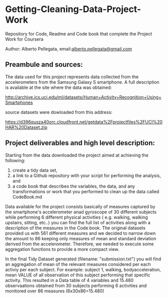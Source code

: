 # Getting-Cleaning-Data-Project-Work
Repository for Code, Readme and Code book that complete the Project Work for Coursera 

Author: Alberto Pellegata, email:alberto.pellegata@gmail.com


## Preambule and sources:

The data used for this project represents data collected from the accelerometers from the Samsung Galaxy S smartphone. 
A full description is available at the site where the data was obtained: 

http://archive.ics.uci.edu/ml/datasets/Human+Activity+Recognition+Using+Smartphones 

source datasets were dowloaded from this address:

https://d396qusza40orc.cloudfront.net/getdata%2Fprojectfiles%2FUCI%20HAR%20Dataset.zip

## Project deliverables and high level description:

Starting from the data downloaded the project aimed at achieving the following:
  1. create a tidy data set, 
  2. a link to a Github repository with your script for performing the analysis, and 
  3. a code book that describes the variables, the data, and any transformations or work that you performed to clean up the   data called CodeBook.md

Data available for the project consists basically of measures captured by the smartphone's accelerometer anad gyroscope of 30 different subjects while performing 6 different physical activities ( e.g. walking, walking upstairs, sitting, etc..) you can find the full list of activities along with a description of the measures in the Code book.
The original datasets provided us with 561 different measures and we decided to narrow down the amount to 86 keeping only measures of mean and standard deviation derived from the accelerometer. Therefore, we needed to execute some aggregation functions to provide a more compact view.

In the final Tidy Dataset generated (filename: "submission.txt") you will find an aggregation of mean of the relevant measures considered per each activiy per each subject. For example: subject 1, walking, bodyacceleration, mean VALUE of all observation of this subject performing that specific activity. This resulted in a Data table of 4 variables and 15.480 observaations obtained from 30 subjects performing 6 activities and monitored over 86 measures (6x30x86=15.480)
